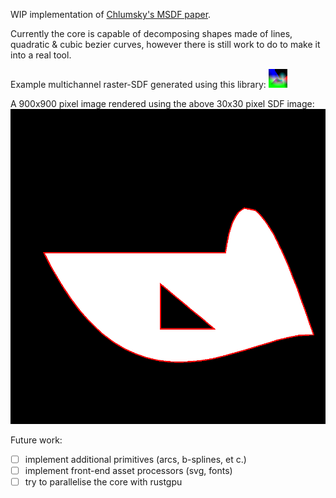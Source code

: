 WIP implementation of [Chlumsky's MSDF paper][msdf-paper].

[msdf-paper]: https://github.com/Chlumsky/msdfgen/files/3050967/thesis.pdf "Shape Decomposition for Multi-channel Distance Field"

Currently the core is capable of decomposing shapes made of lines, quadratic &
cubic bezier curves, however there is still work to do to make it into a real
tool.

Example multichannel raster-SDF generated using this library:
![raster-SDF example](./shape.png)

A 900x900 pixel image rendered using the above 30x30 pixel SDF image:
![image rendered from raster-SDF](./shape_render.png)

Future work:
- [ ] implement additional primitives (arcs, b-splines, et c.)
- [ ] implement front-end asset processors (svg, fonts)
- [ ] try to parallelise the core with rustgpu
